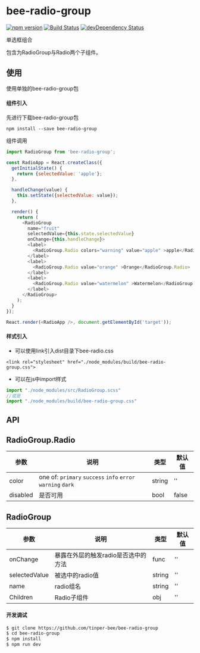 # bee-radio-group
[![npm version](https://img.shields.io/npm/v/bee-radio-group.svg)](https://www.npmjs.com/package/bee-radio-group)
[![Build Status](https://img.shields.io/travis/tinper-bee/generator-tinper-bee/master.svg)](https://travis-ci.org/tinper-bee/bee-radio-group)
[![devDependency Status](https://img.shields.io/david/dev/tinper-bee/bee-radio-group.svg)](https://david-dm.org/tinper-bee/bee-radio-group#info=devDependencies)

单选框组合

包含为RadioGroup与Radio两个子组件。

## 使用
使用单独的bee-radio-group包
#### 组件引入
先进行下载bee-radio-group包

```
npm install --save bee-radio-group
```
组件调用
```js
import RadioGroup from 'bee-radio-group';

const RadioApp = React.createClass({
  getInitialState() {
    return {selectedValue: 'apple'};
  },

  handleChange(value) {
    this.setState({selectedValue: value});
  },

  render() {
    return (
      <RadioGroup
        name="fruit"
        selectedValue={this.state.selectedValue}
        onChange={this.handleChange}>
        <label>
          <RadioGroup.Radio colors="warning" value="apple" >apple</RadioGroup.Radio>
        </label>
        <label>
          <RadioGroup.Radio value="orange" >Orange</RadioGroup.Radio>
        </label>
        <label>
          <RadioGroup.Radio value="watermelon" >Watermelon</RadioGroup.Radio>
        </label>
      </RadioGroup>
    );
  }
});

React.render(<RadioApp />, document.getElementById('target'));

```
#### 样式引入
- 可以使用link引入dist目录下bee-radio.css
```
<link rel="stylesheet" href="./node_modules/build/bee-radio-group.css">
```
- 可以在js中import样式
```js
import "./node_modules/src/RadioGroup.scss"
//或是
import "./node_modules/build/bee-radio-group.css"
```


## API

## RadioGroup.Radio
|参数|说明|类型|默认值|
|---|----|---|------|
|color|one of: `primary` `success` `info` `error`  `warning` `dark`|string|''|
|disabled|是否可用|bool|false|

## RadioGroup

|参数|说明|类型|默认值|
|---|----|---|------|
|onChange|暴露在外层的触发radio是否选中的方法|func|''|
|selectedValue|被选中的radio值|string|''|
|name|radio组名|string|''|
|Children|Radio子组件|obj|''|

#### 开发调试

```sh
$ git clone https://github.com/tinper-bee/bee-radio-group
$ cd bee-radio-group
$ npm install
$ npm run dev
```
